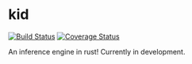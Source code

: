 # kid

[![Build Status](https://travis-ci.org/DominicBurkart/kid.svg?branch=master)](https://travis-ci.org/DominicBurkart/kid)
[![Coverage Status](https://coveralls.io/repos/github/DominicBurkart/kid/badge.svg)](https://coveralls.io/github/DominicBurkart/kid)

An inference engine in rust! Currently in development.